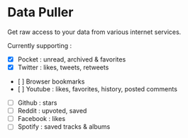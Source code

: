 # Data Puller

Get raw access to your data from various internet services.

Currently supporting :

- [X] Pocket : unread, archived & favorites
- [X] Twitter : likes, tweets, retweets
- [ ] Browser bookmarks
- [ ] Youtube : likes, favorites, history, posted comments
- [ ] Github : stars
- [ ] Reddit : upvoted, saved
- [ ] Facebook : likes
- [ ] Spotify : saved tracks & albums
